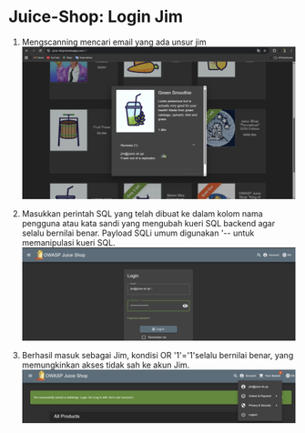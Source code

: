 # Juice-Shop: Login Jim

1. Mengscanning mencari email yang ada unsur jim
   ![Soal 2](../img/soal2pt1.png)

2. Masukkan perintah SQL yang telah dibuat ke dalam kolom nama pengguna atau kata sandi yang mengubah kueri SQL backend agar selalu bernilai benar. Payload SQLi umum digunakan '-- untuk memanipulasi kueri SQL.
   ![Soal 2](../img/soal2pt2.png)

3. Berhasil masuk sebagai Jim, kondisi OR '1'='1'selalu bernilai benar, yang memungkinkan akses tidak sah ke akun Jim.
   ![Soal 2](../img/soal2pt3.png)
